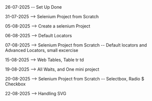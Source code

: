 26-07-2025 -- Set Up Done

31-07-2025 --> Selenium Project from Scratch

05-08-2025 --> Create a selenium Project

06-08-2025 --> Default Locators

07-08-2025  --> Selenium Project from Scratch -- Default locators and Advanced Locators, small excercise

15-08-2025  --> Web Tables, Table tr td

19-08-2025  --> All Waits, and  One mini project

20-08-2025 --> Selenium Project from Scratch -- Selectbox, Radio $ Checkbox

22-08-2025 --> Handling SVG
